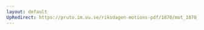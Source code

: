 ```yaml
---
layout: default
UpRedirect: https://pruto.im.uu.se/riksdagen-motions-pdf/1870/mot_1870__ak__12/mot_1870__ak__12-002.pdf
---
```

